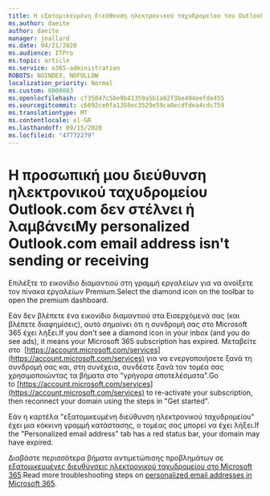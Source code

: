 ```yaml
---
title: Η εξατομικευμένη διεύθυνση ηλεκτρονικού ταχυδρομείου του Outlook.com δεν στέλνει ή λαμβάνει
ms.author: daeite
author: daeite
manager: joallard
ms.date: 04/21/2020
ms.audience: ITPro
ms.topic: article
ms.service: o365-administration
ROBOTS: NOINDEX, NOFOLLOW
localization_priority: Normal
ms.custom: 8000083
ms.openlocfilehash: cf35047c58e9b41359a5b1a92f3be494eefde455
ms.sourcegitcommit: c6692ce0fa1358ec3529e59ca0ecdfdea4cdc759
ms.translationtype: MT
ms.contentlocale: el-GR
ms.lasthandoff: 09/15/2020
ms.locfileid: "47772279"
---
```

# <a name="my-personalized-outlookcom-email-address-isnt-sending-or-receiving"></a><span data-ttu-id="79510-102">Η προσωπική μου διεύθυνση ηλεκτρονικού ταχυδρομείου Outlook.com δεν στέλνει ή λαμβάνει</span><span class="sxs-lookup"><span data-stu-id="79510-102">My personalized Outlook.com email address isn't sending or receiving</span></span>

<span data-ttu-id="79510-103">Επιλέξτε το εικονίδιο διαμαντιού στη γραμμή εργαλείων για να ανοίξετε τον πίνακα εργαλείων Premium.</span><span class="sxs-lookup"><span data-stu-id="79510-103">Select the diamond icon on the toolbar to open the premium dashboard.</span></span>

<span data-ttu-id="79510-104">Εάν δεν βλέπετε ένα εικονίδιο διαμαντιού στα Εισερχόμενά σας (και βλέπετε διαφημίσεις), αυτό σημαίνει ότι η συνδρομή σας στο Microsoft 365 έχει λήξει.</span><span class="sxs-lookup"><span data-stu-id="79510-104">If you don't see a diamond icon in your inbox (and you do see ads), it means your Microsoft 365 subscription has expired.</span></span> <span data-ttu-id="79510-105">Μεταβείτε στο  [https://account.microsoft.com/services](https://account.microsoft.com/services) για να ενεργοποιήσετε ξανά τη συνδρομή σας και, στη συνέχεια, συνδέστε ξανά τον τομέα σας χρησιμοποιώντας τα βήματα στο "γρήγορα αποτελέσματα".</span><span class="sxs-lookup"><span data-stu-id="79510-105">Go to [https://account.microsoft.com/services](https://account.microsoft.com/services) to re-activate your subscription, then reconnect your domain using the steps in "Get started".</span></span>

<span data-ttu-id="79510-106">Εάν η καρτέλα "εξατομικευμένη διεύθυνση ηλεκτρονικού ταχυδρομείου" έχει μια κόκκινη γραμμή κατάστασης, ο τομέας σας μπορεί να έχει λήξει.</span><span class="sxs-lookup"><span data-stu-id="79510-106">If the "Personalized email address" tab has a red status bar, your domain may have expired.</span></span>

<span data-ttu-id="79510-107">Διαβάστε περισσότερα βήματα αντιμετώπισης προβλημάτων σε [εξατομικευμένες διευθύνσεις ηλεκτρονικού ταχυδρομείου στο Microsoft 365](https://support.office.com/article/75416a58-b225-4c02-8c07-8979403b427b?wt.mc_id=Office_Outlook_com_Alchemy).</span><span class="sxs-lookup"><span data-stu-id="79510-107">Read more troubleshooting steps on [personalized email addresses in Microsoft 365](https://support.office.com/article/75416a58-b225-4c02-8c07-8979403b427b?wt.mc_id=Office_Outlook_com_Alchemy).</span></span>